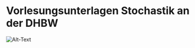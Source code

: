 # Vorlesungsunterlagen Stochastik an der DHBW
<img src="https://raw.githubusercontent.com/studio-fluffy/stochastik/main/skript/images/cover.png" alt="Alt-Text" title="" />
